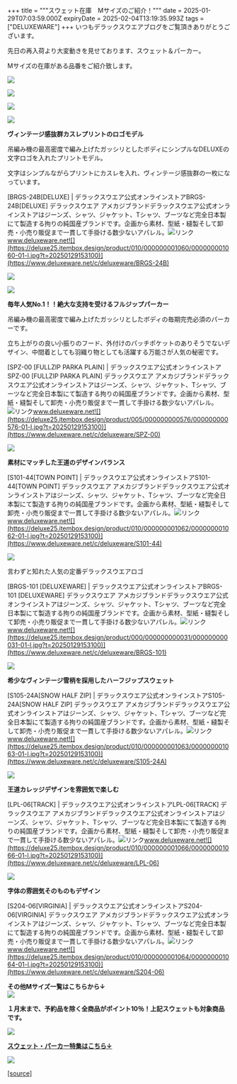 +++
title = """スウェット在庫　Mサイズのご紹介！"""
date = 2025-01-29T07:03:59.000Z
expiryDate = 2025-02-04T13:19:35.993Z
tags = ["DELUXEWARE"]
+++
いつもデラックスウエアブログをご覧頂きありがとうございます。

先日の再入荷より大変動きを見せております、スウェット＆パーカー。

Mサイズの在庫がある品番をご紹介致します。

[![](https://stat.ameba.jp/user_images/20250127/13/deluxeware/6c/d9/j/o0930010015537666152.jpg)](https://www.deluxeware.net/f/sweatMsize)

[![](https://stat.ameba.jp/user_images/20250129/15/deluxeware/c6/55/j/o0800100015538398163.jpg)](https://stat.ameba.jp/user_images/20250129/15/deluxeware/c6/55/j/o0800100015538398163.jpg)

[![](https://stat.ameba.jp/user_images/20250129/15/deluxeware/0e/b8/j/o0800100015538398168.jpg)](https://stat.ameba.jp/user_images/20250129/15/deluxeware/0e/b8/j/o0800100015538398168.jpg)

[![](https://stat.ameba.jp/user_images/20250129/15/deluxeware/72/d3/j/o0800100015538398173.jpg)](https://stat.ameba.jp/user_images/20250129/15/deluxeware/72/d3/j/o0800100015538398173.jpg)

**ヴィンテージ感抜群カスレプリントのロゴモデル**

吊編み機の最高密度で編み上げたガッシリとしたボディにシンプルなDELUXEの文字ロゴを入れたプリントモデル。

文字はシンプルながらプリントにカスレを入れ、ヴィンテージ感抜群の一枚になっています。

[BRGS-24B\[DELUXE\] | デラックスウエア公式オンラインストアBRGS-24B\[DELUXE\] デラックスウエア アメカジブランドデラックスウエア公式オンラインストアはジーンズ、シャツ、ジャケット、Tシャツ、ブーツなど完全日本製にて製造する拘りの純国産ブランドです。企画から素材、型紙・縫製そして卸売・小売り販促まで一貫して手掛ける数少ないアパレル。![リンク](https://c.stat100.ameba.jp/ameblo/symbols/v3.20.0/svg/gray/editor_link.svg)www.deluxeware.net![](https://deluxe25.itembox.design/product/010/000000001060/000000001060-01-l.jpg?t=20250129153100)](https://www.deluxeware.net/c/deluxeware/BRGS-24B)

[![](https://stat.ameba.jp/user_images/20250129/15/deluxeware/a6/a8/j/o0800100015538398176.jpg)](https://stat.ameba.jp/user_images/20250129/15/deluxeware/a6/a8/j/o0800100015538398176.jpg)

[![](https://stat.ameba.jp/user_images/20250129/15/deluxeware/77/66/j/o0800100015538398181.jpg)](https://stat.ameba.jp/user_images/20250129/15/deluxeware/77/66/j/o0800100015538398181.jpg)

**毎年人気No.1！！絶大な支持を受けるフルジップパーカー**

吊編み機の最高密度で編み上げたガッシリとしたボディの毎期完売必須のパーカーです。

立ち上がりの良い小振りのフード、外付けのパッチポケットのありそうでないデザイン、中間着としても羽織り物としても活躍する万能さが人気の秘密です。

[SPZ-00 \[FULLZIP PARKA PLAIN\] | デラックスウエア公式オンラインストアSPZ-00 \[FULLZIP PARKA PLAIN\] デラックスウエア アメカジブランドデラックスウエア公式オンラインストアはジーンズ、シャツ、ジャケット、Tシャツ、ブーツなど完全日本製にて製造する拘りの純国産ブランドです。企画から素材、型紙・縫製そして卸売・小売り販促まで一貫して手掛ける数少ないアパレル。![リンク](https://c.stat100.ameba.jp/ameblo/symbols/v3.20.0/svg/gray/editor_link.svg)www.deluxeware.net![](https://deluxe25.itembox.design/product/005/000000000576/000000000576-01-l.jpg?t=20250129153100)](https://www.deluxeware.net/c/deluxeware/SPZ-00)

[![](https://stat.ameba.jp/user_images/20250129/15/deluxeware/28/c8/j/o0800080015538400127.jpg)](https://stat.ameba.jp/user_images/20250129/15/deluxeware/28/c8/j/o0800080015538400127.jpg)

**素材にマッチした王道のデザインバランス**

[S101-44\[TOWN POINT\] | デラックスウエア公式オンラインストアS101-44\[TOWN POINT\] デラックスウエア アメカジブランドデラックスウエア公式オンラインストアはジーンズ、シャツ、ジャケット、Tシャツ、ブーツなど完全日本製にて製造する拘りの純国産ブランドです。企画から素材、型紙・縫製そして卸売・小売り販促まで一貫して手掛ける数少ないアパレル。![リンク](https://c.stat100.ameba.jp/ameblo/symbols/v3.20.0/svg/gray/editor_link.svg)www.deluxeware.net![](https://deluxe25.itembox.design/product/010/000000001062/000000001062-01-l.jpg?t=20250129153100)](https://www.deluxeware.net/c/deluxeware/S101-44)

[![](https://stat.ameba.jp/user_images/20250129/15/deluxeware/90/9f/j/o0800080015538398533.jpg)](https://stat.ameba.jp/user_images/20250129/15/deluxeware/90/9f/j/o0800080015538398533.jpg)

言わずと知れた人気の定番デラックスウエアロゴ

[BRGS-101 \[DELUXEWARE\] | デラックスウエア公式オンラインストアBRGS-101 \[DELUXEWARE\] デラックスウエア アメカジブランドデラックスウエア公式オンラインストアはジーンズ、シャツ、ジャケット、Tシャツ、ブーツなど完全日本製にて製造する拘りの純国産ブランドです。企画から素材、型紙・縫製そして卸売・小売り販促まで一貫して手掛ける数少ないアパレル。![リンク](https://c.stat100.ameba.jp/ameblo/symbols/v3.20.0/svg/gray/editor_link.svg)www.deluxeware.net![](https://deluxe25.itembox.design/product/000/000000000031/000000000031-01-l.jpg?t=20250129153100)](https://www.deluxeware.net/c/deluxeware/BRGS-101)

[![](https://stat.ameba.jp/user_images/20250129/16/deluxeware/70/b3/j/o0800080015538403058.jpg)](https://stat.ameba.jp/user_images/20250129/16/deluxeware/70/b3/j/o0800080015538403058.jpg)

**希少なヴィンテージ雪柄を採用したハーフジップスウェット**

[S105-24A\[SNOW HALF ZIP\] | デラックスウエア公式オンラインストアS105-24A\[SNOW HALF ZIP\] デラックスウエア アメカジブランドデラックスウエア公式オンラインストアはジーンズ、シャツ、ジャケット、Tシャツ、ブーツなど完全日本製にて製造する拘りの純国産ブランドです。企画から素材、型紙・縫製そして卸売・小売り販促まで一貫して手掛ける数少ないアパレル。![リンク](https://c.stat100.ameba.jp/ameblo/symbols/v3.20.0/svg/gray/editor_link.svg)www.deluxeware.net![](https://deluxe25.itembox.design/product/010/000000001063/000000001063-01-l.jpg?t=20250129153100)](https://www.deluxeware.net/c/deluxeware/S105-24A)

![](https://stat.ameba.jp/user_images/20250129/15/deluxeware/7e/4e/j/o0800080015538398537.jpg)

**王道カレッジデザインを雰囲気で楽しむ**

[LPL-06\[TRACK\] | デラックスウエア公式オンラインストアLPL-06\[TRACK\] デラックスウエア アメカジブランドデラックスウエア公式オンラインストアはジーンズ、シャツ、ジャケット、Tシャツ、ブーツなど完全日本製にて製造する拘りの純国産ブランドです。企画から素材、型紙・縫製そして卸売・小売り販促まで一貫して手掛ける数少ないアパレル。![リンク](https://c.stat100.ameba.jp/ameblo/symbols/v3.20.0/svg/gray/editor_link.svg)www.deluxeware.net![](https://deluxe25.itembox.design/product/010/000000001066/000000001066-01-l.jpg?t=20250129153100)](https://www.deluxeware.net/c/deluxeware/LPL-06)

[![](https://stat.ameba.jp/user_images/20250129/15/deluxeware/1c/c2/j/o0800080015538400135.jpg)](https://stat.ameba.jp/user_images/20250129/15/deluxeware/1c/c2/j/o0800080015538400135.jpg)

**字体の雰囲気そのものもデザイン**

[S204-06\[VIRGINIA\] | デラックスウエア公式オンラインストアS204-06\[VIRGINIA\] デラックスウエア アメカジブランドデラックスウエア公式オンラインストアはジーンズ、シャツ、ジャケット、Tシャツ、ブーツなど完全日本製にて製造する拘りの純国産ブランドです。企画から素材、型紙・縫製そして卸売・小売り販促まで一貫して手掛ける数少ないアパレル。![リンク](https://c.stat100.ameba.jp/ameblo/symbols/v3.20.0/svg/gray/editor_link.svg)www.deluxeware.net![](https://deluxe25.itembox.design/product/010/000000001064/000000001064-01-l.jpg?t=20250129153100)](https://www.deluxeware.net/c/deluxeware/S204-06)

**その他Mサイズ一覧はこちらから↓**  
[![](https://stat.ameba.jp/user_images/20250127/13/deluxeware/6c/d9/j/o0930010015537666152.jpg)](https://www.deluxeware.net/f/sweatMsize)

**１月末まで、予約品を除く全商品がポイント10％！上記スウェットも対象商品です。**

[![](https://stat.ameba.jp/user_images/20250124/16/deluxeware/d3/bf/j/o1200050015536602248.jpg?caw=800)](https://www.deluxeware.net/)

[**スウェット・パーカー特集はこちら↓**](https://www.deluxeware.net/c/sweathoodie)

[![](https://stat.ameba.jp/user_images/20250120/17/deluxeware/7f/2c/j/o1200050015535259494.jpg?caw=800)](https://www.deluxeware.net/c/sweathoodie)

[[source]](https://ameblo.jp/deluxeware/entry-12884315141.html)
